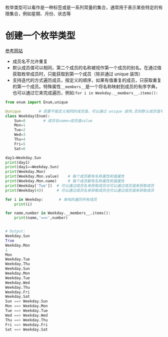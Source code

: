 枚举类型可以看作是一种标签或是一系列常量的集合，通常用于表示某些特定的有限集合，例如星期、月份、状态等


# 创建一个枚举类型
[参考网站](https://segmentfault.com/a/1190000017327003)

* 成员名不允许重复
* 默认成员值可以相同，第二个成员的名称被视作第一个成员的别名。在通过值获取枚举成员时，只能获取到第一个成员（除非通过 unique 装饰）
* 支持迭代的方式遍历成员，按定义的顺序，如果有值重复的成员，只获取重复的第一个成员。特殊属性` __members__ `是一个将名称映射到成员的有序字典，也可以通过它来完成遍历，例如:`for i in Weekday.__members__.items():`


```python
from enum import Enum,unique

@unique        # 若要不能定义相同的成员值，可以通过 unique 装饰,否则默认成员值可以相同  
class Weekday(Enum):
    Sun=0        # 成员名name=成员值value
    Mon=1
    Tue=2
    Wed=3
    Thu=4
    Fri=5
    Sat=6

day1=Weekday.Sun
print(day1)
print(day1==Weekday.Sun)
print(Weekday.Mon)
print(Weekday.Mon.value)    # 每个成员都有名称属性和值属性
print(Weekday.Mon.name)     # 每个成员都有名称属性和值属性
print(Weekday['Tue'])  # 可以通过成员名来获取成员也可以通过成员值来获取成员
print(Weekday(4))      # 可以通过成员名来获取成员也可以通过成员值来获取成员

for i in Weekday:       # 单纯的遍历所有成员
    print(i)

for name,number in Weekday.__members__.items():
    print(name,'==>',number)


# Output:
Weekday.Sun
True
Weekday.Mon
1
Mon
Weekday.Tue
Weekday.Thu
Weekday.Sun
Weekday.Mon
Weekday.Tue
Weekday.Wed
Weekday.Thu
Weekday.Fri
Weekday.Sat
Sun ==> Weekday.Sun
Mon ==> Weekday.Mon
Tue ==> Weekday.Tue
Wed ==> Weekday.Wed
Thu ==> Weekday.Thu
Fri ==> Weekday.Fri
Sat ==> Weekday.Sat
```